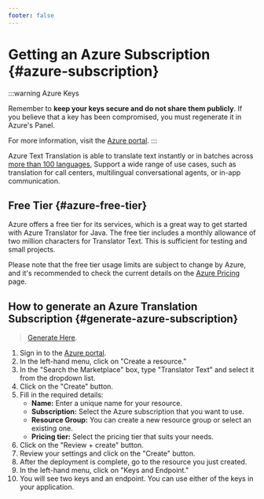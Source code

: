 ```yaml
---
footer: false
---
```


# Getting an Azure Subscription {#azure-subscription}

:::warning Azure Keys

Remember to **keep your keys secure and do not share them publicly**. If you believe that a key has been compromised, you must regenerate it in Azure's Panel.

For more information, visit the [Azure portal](https://portal.azure.com/).
  :::

Azure Text Translation is able to translate text instantly or in batches across [more than 100 languages](https://go.microsoft.com/fwlink/?linkid=2216841),
Support a wide range of use cases, such as translation for call centers, 
multilingual conversational agents, 
or in-app communication.

## Free Tier {#azure-free-tier}

Azure offers a free tier for its services, which is a great way to get started with Azure Translator for Java.
The free tier includes a monthly allowance of two million characters for Translator Text. This is sufficient for testing and small projects.

Please note that the free tier usage limits are subject to change by Azure, and it's recommended to check the current details on the [Azure Pricing](https://azure.microsoft.com/en-us/pricing/details/cognitive-services/translator/) page.

## How to generate an Azure Translation Subscription {#generate-azure-subscription}
> [Generate Here](https://portal.azure.com/#view/Microsoft_Azure_ProjectOxford/CognitiveServicesHub/~/TextTranslation).

1. Sign in to the [Azure portal](https://portal.azure.com/).
2. In the left-hand menu, click on "Create a resource."
3. In the "Search the Marketplace" box, type "Translator Text" and select it from the dropdown list.
4. Click on the "Create" button.
5. Fill in the required details:
   * **Name:** Enter a unique name for your resource.
   * **Subscription:** Select the Azure subscription that you want to use.
   * **Resource Group:** You can create a new resource group or select an existing one. 
   * **Pricing tier:** Select the pricing tier that suits your needs.
6. Click on the "Review + create" button.
7. Review your settings and click on the "Create" button.
8. After the deployment is complete, go to the resource you just created.
9. In the left-hand menu, click on "Keys and Endpoint."
10. You will see two keys and an endpoint. You can use either of the keys in your application.
